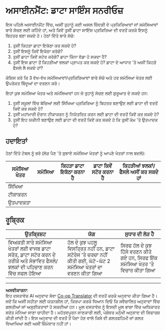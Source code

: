 <!--
CO_OP_TRANSLATOR_METADATA:
{
  "original_hash": "4e0f1773b9bee1be3b28f9fe2c71b3de",
  "translation_date": "2025-08-27T17:17:10+00:00",
  "source_file": "1-Introduction/01-defining-data-science/assignment.md",
  "language_code": "pa"
}
-->
# ਅਸਾਈਨਮੈਂਟ: ਡਾਟਾ ਸਾਇੰਸ ਸਨਰੀਓਜ਼

ਇਸ ਪਹਿਲੇ ਅਸਾਈਨਮੈਂਟ ਵਿੱਚ, ਅਸੀਂ ਤੁਹਾਨੂੰ ਕਈ ਅਸਲ ਜ਼ਿੰਦਗੀ ਦੇ ਪ੍ਰਕਿਰਿਆਵਾਂ ਜਾਂ ਸਮੱਸਿਆਵਾਂ ਬਾਰੇ ਸੋਚਣ ਲਈ ਕਹਿੰਦੇ ਹਾਂ, ਅਤੇ ਕਿਵੇਂ ਤੁਸੀਂ ਡਾਟਾ ਸਾਇੰਸ ਪ੍ਰਕਿਰਿਆ ਦੀ ਵਰਤੋਂ ਕਰਕੇ ਇਸਨੂੰ ਬਿਹਤਰ ਬਣਾ ਸਕਦੇ ਹੋ। ਹੇਠਾਂ ਦਿੱਤੇ ਬਾਰੇ ਸੋਚੋ:

1. ਤੁਸੀਂ ਕਿਹੜਾ ਡਾਟਾ ਇਕੱਠਾ ਕਰ ਸਕਦੇ ਹੋ?
1. ਤੁਸੀਂ ਇਸਨੂੰ ਕਿਵੇਂ ਇਕੱਠਾ ਕਰੋਗੇ?
1. ਤੁਸੀਂ ਡਾਟਾ ਕਿਵੇਂ ਸਟੋਰ ਕਰੋਗੇ? ਡਾਟਾ ਕਿੰਨਾ ਵੱਡਾ ਹੋ ਸਕਦਾ ਹੈ?
1. ਤੁਸੀਂ ਇਸ ਡਾਟਾ ਤੋਂ ਕਿਹੜੀਆਂ ਝਲਕਾਂ ਪ੍ਰਾਪਤ ਕਰ ਸਕਦੇ ਹੋ? ਡਾਟਾ ਦੇ ਆਧਾਰ 'ਤੇ ਅਸੀਂ ਕਿਹੜੇ ਫੈਸਲੇ ਲੈ ਸਕਦੇ ਹਾਂ?

ਕੋਸ਼ਿਸ ਕਰੋ ਕਿ 3 ਵੱਖ-ਵੱਖ ਸਮੱਸਿਆਵਾਂ/ਪ੍ਰਕਿਰਿਆਵਾਂ ਬਾਰੇ ਸੋਚੋ ਅਤੇ ਹਰ ਸਮੱਸਿਆ ਖੇਤਰ ਲਈ ਉਪਰੋਕਤ ਬਿੰਦੂਆਂ ਦਾ ਵਰਣਨ ਕਰੋ।

ਇਹਾਂ ਕੁਝ ਸਮੱਸਿਆ ਖੇਤਰ ਅਤੇ ਸਮੱਸਿਆਵਾਂ ਹਨ ਜੋ ਤੁਹਾਨੂੰ ਸੋਚਣ ਲਈ ਸ਼ੁਰੂਆਤ ਦੇ ਸਕਦੇ ਹਨ:

1. ਤੁਸੀਂ ਸਕੂਲਾਂ ਵਿੱਚ ਬੱਚਿਆਂ ਲਈ ਸਿੱਖਿਆ ਪ੍ਰਕਿਰਿਆ ਨੂੰ ਬਿਹਤਰ ਬਣਾਉਣ ਲਈ ਡਾਟਾ ਦੀ ਵਰਤੋਂ ਕਿਵੇਂ ਕਰ ਸਕਦੇ ਹੋ?
1. ਤੁਸੀਂ ਮਹਾਂਮਾਰੀ ਦੌਰਾਨ ਟੀਕਾਕਰਨ ਨੂੰ ਨਿਯੰਤਰਿਤ ਕਰਨ ਲਈ ਡਾਟਾ ਦੀ ਵਰਤੋਂ ਕਿਵੇਂ ਕਰ ਸਕਦੇ ਹੋ?
1. ਤੁਸੀਂ ਇਹ ਯਕੀਨੀ ਬਣਾਉਣ ਲਈ ਡਾਟਾ ਦੀ ਵਰਤੋਂ ਕਿਵੇਂ ਕਰ ਸਕਦੇ ਹੋ ਕਿ ਤੁਸੀਂ ਕੰਮ 'ਤੇ ਉਤਪਾਦਕ ਹੋ?

## ਹਦਾਇਤਾਂ

ਹੇਠਾਂ ਦਿੱਤੇ ਟੇਬਲ ਨੂੰ ਭਰੋ (ਲੋੜ ਪੈਣ 'ਤੇ ਸੁਝਾਏ ਸਮੱਸਿਆ ਖੇਤਰਾਂ ਨੂੰ ਆਪਣੇ ਖੇਤਰਾਂ ਨਾਲ ਬਦਲੋ):

| ਸਮੱਸਿਆ ਖੇਤਰ | ਸਮੱਸਿਆ | ਕਿਹੜਾ ਡਾਟਾ ਇਕੱਠਾ ਕਰਨਾ ਹੈ | ਡਾਟਾ ਕਿਵੇਂ ਸਟੋਰ ਕਰਨਾ ਹੈ | ਕਿਹੜੀਆਂ ਝਲਕਾਂ/ਫੈਸਲੇ ਅਸੀਂ ਕਰ ਸਕਦੇ ਹਾਂ | 
|----------------|---------|-----------------------|-----------------------|--------------------------------------|
| ਸਿੱਖਿਆ | | | | |
| ਟੀਕਾਕਰਨ | | | | |
| ਉਤਪਾਦਕਤਾ | | | | |

## ਰੂਬ੍ਰਿਕ

ਉਤਕ੍ਰਿਸ਼ਟ | ਯੋਗ | ਸੁਧਾਰ ਦੀ ਲੋੜ ਹੈ
--- | --- | -- |
ਵਿਅਕਤੀ ਸਾਰੇ ਸਮੱਸਿਆ ਖੇਤਰਾਂ ਲਈ ਵਾਜਬ ਡਾਟਾ ਸਰੋਤ, ਡਾਟਾ ਸਟੋਰ ਕਰਨ ਦੇ ਤਰੀਕੇ ਅਤੇ ਸੰਭਾਵਿਤ ਫੈਸਲੇ/ਝਲਕਾਂ ਦੀ ਪਹਿਚਾਣ ਕਰਨ ਵਿੱਚ ਸਫਲ ਹੋਇਆ | ਹੱਲ ਦੇ ਕੁਝ ਪਹਲੂ ਵਿਸਤ੍ਰਿਤ ਨਹੀਂ ਹਨ, ਡਾਟਾ ਸਟੋਰੇਜ 'ਤੇ ਚਰਚਾ ਨਹੀਂ ਕੀਤੀ ਗਈ, ਘੱਟੋ-ਘੱਟ 2 ਸਮੱਸਿਆ ਖੇਤਰਾਂ ਦਾ ਵਰਣਨ ਕੀਤਾ ਗਿਆ | ਸਿਰਫ ਹੱਲ ਦੇ ਕੁਝ ਹਿੱਸੇ ਵਰਣਨ ਕੀਤੇ ਗਏ ਹਨ, ਸਿਰਫ ਇੱਕ ਸਮੱਸਿਆ ਖੇਤਰ 'ਤੇ ਵਿਚਾਰ ਕੀਤਾ ਗਿਆ |

---

**ਅਸਵੀਕਾਰਨਾ**:  
ਇਹ ਦਸਤਾਵੇਜ਼ AI ਅਨੁਵਾਦ ਸੇਵਾ [Co-op Translator](https://github.com/Azure/co-op-translator) ਦੀ ਵਰਤੋਂ ਕਰਕੇ ਅਨੁਵਾਦ ਕੀਤਾ ਗਿਆ ਹੈ। ਜਦੋਂ ਕਿ ਅਸੀਂ ਸਹੀਤਾ ਲਈ ਯਤਨਸ਼ੀਲ ਹਾਂ, ਕਿਰਪਾ ਕਰਕੇ ਧਿਆਨ ਦਿਓ ਕਿ ਸਵੈਚਾਲਿਤ ਅਨੁਵਾਦਾਂ ਵਿੱਚ ਗਲਤੀਆਂ ਜਾਂ ਅਸੁਣੀਕਤਾਵਾਂ ਹੋ ਸਕਦੀਆਂ ਹਨ। ਮੂਲ ਦਸਤਾਵੇਜ਼ ਨੂੰ ਇਸਦੀ ਮੂਲ ਭਾਸ਼ਾ ਵਿੱਚ ਅਧਿਕਾਰਤ ਸਰੋਤ ਮੰਨਿਆ ਜਾਣਾ ਚਾਹੀਦਾ ਹੈ। ਮਹੱਤਵਪੂਰਨ ਜਾਣਕਾਰੀ ਲਈ, ਪੇਸ਼ੇਵਰ ਮਨੁੱਖੀ ਅਨੁਵਾਦ ਦੀ ਸਿਫਾਰਸ਼ ਕੀਤੀ ਜਾਂਦੀ ਹੈ। ਇਸ ਅਨੁਵਾਦ ਦੀ ਵਰਤੋਂ ਤੋਂ ਪੈਦਾ ਹੋਣ ਵਾਲੇ ਕਿਸੇ ਵੀ ਗਲਤਫਹਿਮੀ ਜਾਂ ਗਲਤ ਵਿਆਖਿਆ ਲਈ ਅਸੀਂ ਜ਼ਿੰਮੇਵਾਰ ਨਹੀਂ ਹਾਂ।